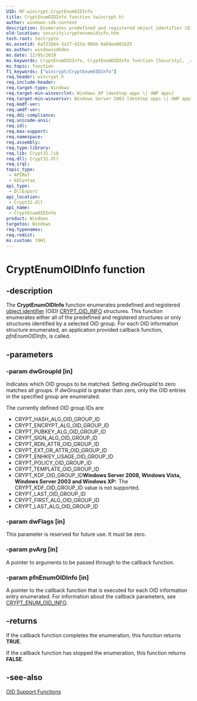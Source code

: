 ```yaml
---
UID: NF:wincrypt.CryptEnumOIDInfo
title: CryptEnumOIDInfo function (wincrypt.h)
author: windows-sdk-content
description: Enumerates predefined and registered object identifier (OID) CRYPT_OID_INFO structures. This function enumerates either all of the predefined and registered structures or only structures identified by a selected OID group.
old-location: security\cryptenumoidinfo.htm
tech.root: SecCrypto
ms.assetid: 6af23bb4-3a27-425a-90bb-9a69ea081b25
ms.author: windowssdkdev
ms.date: 12/05/2018
ms.keywords: CryptEnumOIDInfo, CryptEnumOIDInfo function [Security], _crypto2_cryptenumoidinfo, security.cryptenumoidinfo, wincrypt/CryptEnumOIDInfo
ms.topic: function
f1_keywords: ["wincrypt/CryptEnumOIDInfo"]
req.header: wincrypt.h
req.include-header: 
req.target-type: Windows
req.target-min-winverclnt: Windows XP [desktop apps \| UWP apps]
req.target-min-winversvr: Windows Server 2003 [desktop apps \| UWP apps]
req.kmdf-ver: 
req.umdf-ver: 
req.ddi-compliance: 
req.unicode-ansi: 
req.idl: 
req.max-support: 
req.namespace: 
req.assembly: 
req.type-library: 
req.lib: Crypt32.lib
req.dll: Crypt32.dll
req.irql: 
topic_type:
 - APIRef
 - kbSyntax
api_type:
 - DllExport
api_location:
 - Crypt32.dll
api_name:
 - CryptEnumOIDInfo
product: Windows
targetos: Windows
req.typenames: 
req.redist: 
ms.custom: 19H1
---
```


# CryptEnumOIDInfo function


## -description


The <b>CryptEnumOIDInfo</b> function enumerates predefined and registered <a href="https://docs.microsoft.com/windows/desktop/SecGloss/o-gly">object identifier</a> (OID) 
<a href="https://docs.microsoft.com/windows/desktop/api/wincrypt/ns-wincrypt-_crypt_oid_info">CRYPT_OID_INFO</a> structures. This function enumerates either all of the predefined and registered structures or only structures identified by a selected OID group. For each OID information structure enumerated, an application provided callback function, <i>pfnEnumOIDInfo</i>, is called.
		


## -parameters




### -param dwGroupId [in]

Indicates which OID groups to be matched. Setting <i>dwGroupId</i> to zero matches all groups. If <i>dwGroupId</i> is greater than zero, only the OID entries in the specified group are enumerated. 




The currently defined OID group IDs are:

<ul>
<li>CRYPT_HASH_ALG_OID_GROUP_ID</li>
<li>CRYPT_ENCRYPT_ALG_OID_GROUP_ID</li>
<li>CRYPT_PUBKEY_ALG_OID_GROUP_ID</li>
<li>CRYPT_SIGN_ALG_OID_GROUP_ID</li>
<li>CRYPT_RDN_ATTR_OID_GROUP_ID</li>
<li>CRYPT_EXT_OR_ATTR_OID_GROUP_ID</li>
<li>CRYPT_ENHKEY_USAGE_OID_GROUP_ID</li>
<li>CRYPT_POLICY_OID_GROUP_ID</li>
<li>CRYPT_TEMPLATE_OID_GROUP_ID</li>
<li>CRYPT_KDF_OID_GROUP_ID<b>Windows Server 2008, Windows Vista, Windows Server 2003 and Windows XP:  </b>The CRYPT_KDF_OID_GROUP_ID value is not supported.

</li>
<li>CRYPT_LAST_OID_GROUP_ID</li>
<li>CRYPT_FIRST_ALG_OID_GROUP_ID</li>
<li>CRYPT_LAST_ALG_OID_GROUP_ID</li>
</ul>

### -param dwFlags [in]

This parameter is reserved for future use. It must be zero.


### -param pvArg [in]

A pointer to arguments to be passed through to the callback function.


### -param pfnEnumOIDInfo [in]

A pointer to the callback function that is executed for each OID information entry enumerated. For information about the callback parameters, see <a href="https://docs.microsoft.com/windows/desktop/api/wincrypt/nc-wincrypt-pfn_crypt_enum_oid_info">CRYPT_ENUM_OID_INFO</a>.


## -returns



If the callback function  completes the enumeration, this function returns <b>TRUE</b>. 

If the callback function has stopped the enumeration, this function returns <b>FALSE</b>.




## -see-also




<a href="https://docs.microsoft.com/windows/desktop/SecCrypto/cryptography-functions">OID Support Functions</a>
 

 

